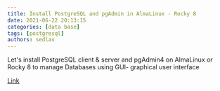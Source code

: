 ```yaml
---
title: Install PostgreSQL and pgAdmin in AlmaLinux - Rocky 8
date: 2021-06-22 20:13:15
categories: [data base]
tags: [postgresql]
authors: sedlav
---
```


Let's install PostgreSQL client &amp; server and pgAdmin4 on AlmaLinux or Rocky 8 to manage Databases using GUI- graphical user interface

[Link](https://www.how2shout.com/linux/install-postgresql-and-pgadmin-in-almalinux-rocky-8/)
